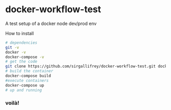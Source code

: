 # docker-workflow-test
A test setup of a docker node dev/prod env

How to install

```sh
# dependencies
git -v
docker -v
docker-compose -v
# get the code
git clone https://github.com/sirgallifrey/docker-workflow-test.git docker-workflow-test && cd $_
# build the container
docker-compose build
#execute containers
docker-compose up
# up and running
```
### voilà!
